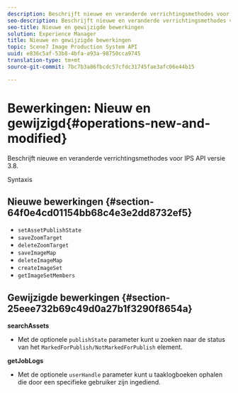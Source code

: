 ```yaml
---
description: Beschrijft nieuwe en veranderde verrichtingsmethodes voor IPS API versie 3.8.
seo-description: Beschrijft nieuwe en veranderde verrichtingsmethodes voor IPS API versie 3.8.
seo-title: Nieuwe en gewijzigde bewerkingen
solution: Experience Manager
title: Nieuwe en gewijzigde bewerkingen
topic: Scene7 Image Production System API
uuid: e836c5af-53b8-4bfa-a93a-98750cca9745
translation-type: tm+mt
source-git-commit: 7bc7b3a86fbcdc57cfdc31745fae3afc06e44b15

---
```



# Bewerkingen: Nieuw en gewijzigd{#operations-new-and-modified}

Beschrijft nieuwe en veranderde verrichtingsmethodes voor IPS API versie 3.8.

Syntaxis

## Nieuwe bewerkingen {#section-64f0e4cd01154bb68c4e3e2dd8732ef5}

* `setAssetPublishState`
* `saveZoomTarget`
* `deleteZoomTarget`
* `saveImageMap`
* `deleteImageMap`
* `createImageSet`
* `getImageSetMembers`

## Gewijzigde bewerkingen {#section-25eee732b69c49d0a27b1f3290f8654a}

**searchAssets**

* Met de optionele `publishState` parameter kunt u zoeken naar de status van het `MarkedForPublish/NotMarkedForPublish` element.

**getJobLogs**

* Met de optionele `userHandle` parameter kunt u taaklogboeken ophalen die door een specifieke gebruiker zijn ingediend.

